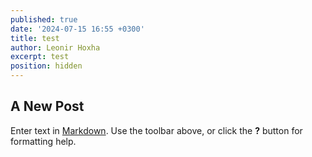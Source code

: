 ```yaml
---
published: true
date: '2024-07-15 16:55 +0300'
title: test
author: Leonir Hoxha
excerpt: test
position: hidden
---
```

## A New Post

Enter text in [Markdown](http://daringfireball.net/projects/markdown/). Use the toolbar above, or click the **?** button for formatting help.
